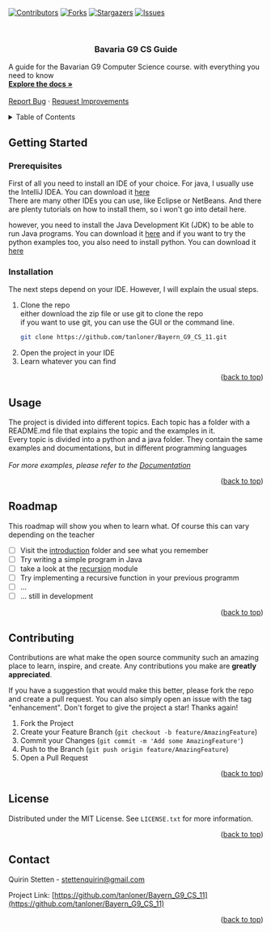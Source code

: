 <a id="readme-top"></a>

[![Contributors][contributors-shield]][contributors-url]
[![Forks][forks-shield]][forks-url]
[![Stargazers][stars-shield]][stars-url]
[![Issues][issues-shield]][issues-url]

<br />
<div>
<h3 align="center">Bavaria G9 CS Guide</h3>

  <p>
    A guide for the Bavarian G9 Computer Science course. with everything you need to know
    <br />
    <a href="https://github.com/tanloner/Bayern_G9_CS_11/docs"><strong>Explore the docs »</strong></a>
    <br />
    <br />
    <a href="https://github.com/tanloner/Bayern_G9_CS_11/issues/new?labels=bug&template=bug-report---.md">Report Bug</a>
    ·
    <a href="https://github.com/tanloner/Bayern_G9_CS_11/issues/new?labels=enhancement&template=feature-request---.md">Request Improvements</a>
  </p>
</div>


<details>
  <summary>Table of Contents</summary>
  <ol>
    <li>
      <a href="#getting-started">Getting Started</a>
      <ul>
        <li><a href="#prerequisites">Prerequisites</a></li>
        <li><a href="#installation">Installation</a></li>
      </ul>
    </li>
    <li><a href="#usage">Usage</a></li>
    <li><a href="#roadmap">Roadmap</a></li>
    <li><a href="#contributing">Contributing</a></li>
    <li><a href="#license">License</a></li>
    <li><a href="#contact">Contact</a></li>
  </ol>
</details>

## Getting Started

### Prerequisites
First of all you need to install an IDE of your choice. 
For java, I usually use the IntelliJ IDEA. You can download it [here](https://www.jetbrains.com/idea/download/)<br>
There are many other IDEs you can use, like Eclipse or NetBeans.
And there are plenty tutorials on how to install them, so i won't go into detail here.

however, you need to install the Java Development Kit (JDK) to be able to run Java programs. You can download it [here](https://www.oracle.com/java/technologies/downloads/)
and if you want to try the python examples too, you also need to install python. You can download it [here](https://www.python.org/downloads/)

### Installation
The next steps depend on your IDE. However, I will explain the usual steps.
1. Clone the repo <br>
either download the zip file or use git to clone the repo<br>
if you want to use git, you can use the GUI or the command line. <br>
   ```sh
   git clone https://github.com/tanloner/Bayern_G9_CS_11.git
   ```
2. Open the project in your IDE
3. Learn whatever you can find


<p align="right">(<a href="#readme-top">back to top</a>)</p>


## Usage
The project is divided into different topics. Each topic has a folder with a README.md file that explains the topic and the examples in it.<br>
Every topic is divided into a python and a java folder. They contain the same examples and documentations, but in different programming languages<br>
<br>
_For more examples, please refer to the [Documentation](docs/.keep)_

<p align="right">(<a href="#readme-top">back to top</a>)</p>



## Roadmap
This roadmap will show you when to learn what. Of course this can vary depending on the teacher <br>
- [ ] Visit the [introduction](src/introduction/README.md) folder and see what you remember
- [ ] Try writing a simple program in Java
- [ ] take a look at the [recursion](src/recursion) module
- [ ] Try implementing a recursive function in your previous programm
- [ ] ...
- [ ] ... still in development

<p align="right">(<a href="#readme-top">back to top</a>)</p>



<!-- CONTRIBUTING -->
## Contributing

Contributions are what make the open source community such an amazing place to learn, inspire, and create. Any contributions you make are **greatly appreciated**.

If you have a suggestion that would make this better, please fork the repo and create a pull request. You can also simply open an issue with the tag "enhancement".
Don't forget to give the project a star! Thanks again!

1. Fork the Project
2. Create your Feature Branch (`git checkout -b feature/AmazingFeature`)
3. Commit your Changes (`git commit -m 'Add some AmazingFeature'`)
4. Push to the Branch (`git push origin feature/AmazingFeature`)
5. Open a Pull Request

<p align="right">(<a href="#readme-top">back to top</a>)</p>

## License

Distributed under the MIT License. See `LICENSE.txt` for more information.

<p align="right">(<a href="#readme-top">back to top</a>)</p>


<!-- CONTACT -->
## Contact

Quirin Stetten - stettenquirin@gmail.com

Project Link: [https://github.com/tanloner/Bayern_G9_CS_11](https://github.com/tanloner/Bayern_G9_CS_11)

<p align="right">(<a href="#readme-top">back to top</a>)</p>


[contributors-shield]: https://img.shields.io/github/contributors/tanloner/Bayern_G9_CS_11.svg?style=for-the-badge
[contributors-url]: https://github.com/tanloner/Bayern_G9_CS_11/graphs/contributors
[forks-shield]: https://img.shields.io/github/forks/tanloner/Bayern_G9_CS_11.svg?style=for-the-badge
[forks-url]: https://github.com/tanloner/Bayern_G9_CS_11/network/members
[stars-shield]: https://img.shields.io/github/stars/tanloner/Bayern_G9_CS_11.svg?style=for-the-badge
[stars-url]: https://github.com/tanloner/Bayern_G9_CS_11/stargazers
[issues-shield]: https://img.shields.io/github/issues/tanloner/Bayern_G9_CS_11.svg?style=for-the-badge
[issues-url]: https://github.com/tanloner/Bayern_G9_CS_11/issues
